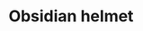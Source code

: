 ---
layout: item
title: Obsidian helmet
item-id: 21298
datatable: true
id: 21298
name: "Obsidian helmet"
members: true
lowalch: 22528
highalch: 33792
examine: "Provides excellent protection."
monsters:
  - id: 2173
    name: "TzHaar-Ket"
    members: true
    combat_level: 149
    wiki_url: "https://oldschool.runescape.wiki/w/TzHaar-Ket#Level_149"
    drops:
      - quantity: "1"
        rarity: 0.0005
    image: "https://oldschool.runescape.wiki/images/6/6c/TzHaar-Ket.png?ee1fa"
  - id: 7679
    name: "TzHaar-Ket"
    members: true
    combat_level: 221
    wiki_url: "https://oldschool.runescape.wiki/w/TzHaar-Ket#Level_221"
    drops:
      - quantity: "1"
        rarity: 0.0005
    image: "https://oldschool.runescape.wiki/images/6/6c/TzHaar-Ket.png?ee1fa"
---